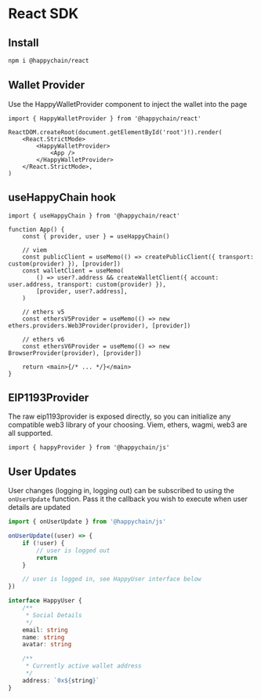# React SDK

## Install

```sh
npm i @happychain/react
```

## Wallet Provider

Use the HappyWalletProvider component to inject the wallet into the page

```tsx
import { HappyWalletProvider } from '@happychain/react'

ReactDOM.createRoot(document.getElementById('root')!).render(
    <React.StrictMode>
        <HappyWalletProvider>
            <App />
        </HappyWalletProvider>
    </React.StrictMode>,
)
```

## useHappyChain hook

```tsx
import { useHappyChain } from '@happychain/react'

function App() {
    const { provider, user } = useHappyChain()

    // viem
    const publicClient = useMemo(() => createPublicClient({ transport: custom(provider) }), [provider])
    const walletClient = useMemo(
        () => user?.address && createWalletClient({ account: user.address, transport: custom(provider) }),
        [provider, user?.address],
    )

    // ethers v5
    const ethersV5Provider = useMemo(() => new ethers.providers.Web3Provider(provider), [provider])

    // ethers v6
    const ethersV6Provider = useMemo(() => new BrowserProvider(provider), [provider])

    return <main>{/* ... */}</main>
}
```

## EIP1193Provider

The raw eip1193provider is exposed directly, so you can initialize any compatible web3 library of your choosing. Viem, ethers, wagmi, web3 are all supported.

```tsx
import { happyProvider } from '@happychain/js'
```

## User Updates

User changes (logging in, logging out) can be subscribed to using the `onUserUpdate` function. Pass it the callback you wish to execute when user details are updated

```ts
import { onUserUpdate } from '@happychain/js'

onUserUpdate((user) => {
    if (!user) {
        // user is logged out
        return
    }

    // user is logged in, see HappyUser interface below
})
```

```ts
interface HappyUser {
    /**
     * Social Details
     */
    email: string
    name: string
    avatar: string

    /**
     * Currently active wallet address
     */
    address: `0x${string}`
}
```
